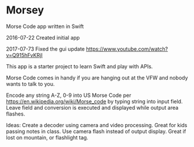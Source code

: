 # Morsey
Morse Code app written in Swift

2016-07-22 Created initial app

2017-07-73 Fixed the gui update https://www.youtube.com/watch?v=Q915hFvKRjI

This app is a starter project to learn Swift and play with APIs. 

Morse Code comes in handy if you are hanging out at the VFW and nobody wants to talk to you.

Encode any string A-Z, 0-9 into US Morse Code per https://en.wikipedia.org/wiki/Morse_code
by typing string into input field.  Leave field and conversion is executed and displayed while output area flashes.

Ideas: Create a decoder using camera and video processing.  Great for kids passing notes in class.
       Use camera flash instead of output display.  Great if lost on mountain, or flashlight tag.
